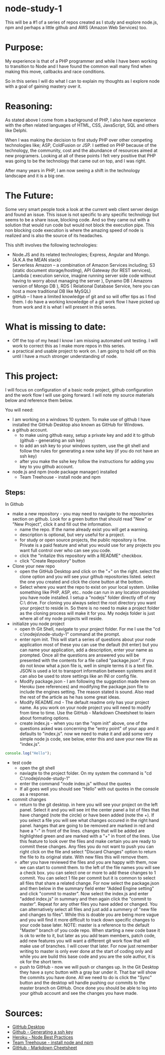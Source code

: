 # node-study-1

This will be a #1 of a series of repos created as I study and explore node.js, npm and perhaps a little github and AWS (Amazon Web Services) too.


# Purpose:

My experience is that of a PHP programmer and while I have been working to transition to Node and I have found the common wall many find when making this move, callbacks and race conditions. 

So in this series I will do what I can to explain my thoughts as I explore node with a goal of gaining mastery over it.


# Reasoning:

As stated above I come from a background of PHP, I also have experience with the often related languages of HTML, CSS, JavaScript, SQL and others like Delphi. 

When I was making the decision to first study PHP over other competing technologies like; ASP, ColdFusion or JSP. I settled on PHP because of the technology, the community, cost and the abundance of resources aimed at new programers. Looking at all of these points I felt very positive that PHP was going to be the technology that came out on top, and I was right. 

After many years in PHP, I am now seeing a shift in the technology landscape and it is a big one.


# The Future:

Some very smart people took a look at the current web client server design and found an issue. This issue is not specific to any specific technology but seems to be a share issue, blocking code. And so they came out with a solution that would run code but would not block the execution pipe. This non blocking code execution is where the amazing speed of node is realized and is also the source of its headaches.

This shift involves the following technologies:
* Node.JS and its related technologies; Express, Angular and Mongo. (A.K.A the MEAN stack)
* Serverless Amazon – a combination of Amazon Services including; S3 (static document storage/hosting), API Gateway (for REST services), Lambda ( execution service, imagine running server side code without having to worry about managing the server ), Dynamo DB ( Amazons version of Mongo DB ), RDS ( Relational Database Service, here you can host a more traditional DB like MySQL)
* gitHub – I have a limited knowledge of git and so will offer tips as I find them. I do have a working knowledge of a git work flow I have picked up from work and it is what I will present in this series.


# What is missing to date:

* Off the top of my head I know I am missing automated unit testing. I will work to correct this as I make more repos in this series.
* a practical and usable project to work on. I am going to hold off on this until I have a much stronger understanding of node.



# This project:
I will focus on configuration of a basic node project, github configuration and the work flow I will use going forward. I will note my source materials below and reference them below.


You will need:
* I am working on a windows 10 system. To make use of github I have installed the GitHub Desktop also known as GitHub for Windows.
* a github account.
  * to make using github easy, setup a private key and add it to github (github - generating an ssh key)
  * to add an ssh key to your windows system, use the git shell and follow the rules for generating a new sshe key (if you do not have an ssh key)
  * after you make the sshe key follow the instructions for adding you key to you github account.
* node.js and npm (node package manager) installed
  * Team Treehouse - install node and npm

## Steps:
In Github
* make a new repository - you may need to navigate to the repositories section on github. Look for a green button that should read "New" or "New Project", click it and fill out the information.
  * name the repo. If the name already exist you will get a warning.
  * description is optional, but very useful for a project.
  * for study or open source projects, the public repository is fine. Private is a paid feature and what you would use for any projects you want full control over who can see you code.
  * click the "initalize this repository with a README" checkbox.
  * click "Create Repository" button
* Clone your new repo
  * open the GitHub Desktop and click on the "+" on the right. select the clone option and you will see your github repositories listed. select the one you created and click the clone button at the bottom. 
  * Select where you want the repo to exist on your local system. Unlike something like PHP, ASP, etc.. node can run in any location provided you have node installed. I setup a "nodejs" folder directly off of my C:\ drive. For cloning you always select the root directory you want your project to reside in. So there is no need to make a project folder as the cloning process will make it for you. My nodejs folder is just where all of my node projects will reside.
* initialize you node project
  * open th Git Shell, navigate to your project folder. For me I use the "cd c:\nodejs\node-study-1" command at the prompt.
  * enter npm init. This will start a series of questions about your node application most of these you can use the default (hit enter) but you can name your application, add a description, enter your name as prompted. Once all the questions are answered you will be presented with the contents for a file called "package.json". If you do not know what a json file is, well in simple terms it is a text file. JSON is used a lot to transport information between systems and it can also be used to store settings like an INI or config file.
  * Modify package.json - I am following the suggestion made here on Heroku (see references) and modifying the package.json file to include the engines setting. The reason stated is sound. Also read the rest of the article as he has some great ideas.
  * Modify README.md - The default readme only has your project name. As you work on your node project you will need to modify from time to time. Use the GitHub - Markdown Cheetsheet to learn about formating options.
  * create index.js - when you ran the "npm init" above, one of the questions asked was concerning the "entry point" of your app and it defaults to "index.js". now we need to make it and add some very simple node js code, see below, enter this and save your new file as "index.js".
```javascript
console.log("Hello");
```
  * test code
    * open the git shell
    * naviagte to the project folder. On my system the command is "cd C:\nodejs\node-study-1"
    * enter the command "node index.js" without the quotes
    * If all goes well you should see "Hello" with out quotes in the console as a response.
* commit changes
  * return to the git desktop. in here you will see your project on the left panel. Select it and you will see int the center panel a list of files that have changed (note the circle) or have been added (note the +). If you select a file you will see what changes occured in the right hand panel. hanges that are going to be removed are marked in red and have a "-" in front of the lines. changes that will be added are highlighted green and are marked with a "+" in front of the lines. Use this feature to look over the files and make certain you are ready to commit these changes. Any files you do not want to push you can right click on the file and select "Discard Changes" option to return the file to its original state. With new files this will remove them.
  * after you have reviewed the files and you are happy with them, now we can start to commit them. to the left of the file names you will see a check box. you can select one or more to add these changes to 1 commit. You can select 1 file per commit but it is common to select all files that share a related change. For now select the package.json and then below in the summary field enter "Added Engine setting" and click "commit to master". Now select the index.js and enter "added index.js" in summary and then again click the "commit to master". Repeat for any other files you have added or changed. You can alternatively select all files and just add a summery of "new file and changes to files". While this is doable you are being more vague and you will find it more difficult to track down specific changes to your code base later. NOTE: master is a reference to the default "Master" branch of you code repo. When starting a new code base it is ok to write to it, but later as you add team members, patch code, add new features you will want a different git work flow that will make use of branches. I will cover that later. For now just remember writing to master is only ever done at the start of coding only and while you are build this base code and you are the sole author, it is ok for the short term.
  * push to GitHub - now we will push or changes up. In the Git Desktop they have a sync button with a gray bar under it. That bar will show the commits you have done. All we need to do is click the "Sync" button and the desktop wll handle pushing our commits to the master branch on GitHub. Once done you should be able to log into your github account and see the changes you have made.



# Sources:

* [GitHub Desktop](https://desktop.github.com/)
* [Github - Generating a ssh key](https://help.github.com/articles/generating-an-ssh-key/)
* [Heroku - Node Best Practices](https://devcenter.heroku.com/articles/node-best-practices)
* [Team Treehouse - install node and npm](http://blog.teamtreehouse.com/install-node-js-npm-windows)
* [GitHub - Markdown Cheetsheet](https://github.com/adam-p/markdown-here/wiki/Markdown-Cheatsheet)
